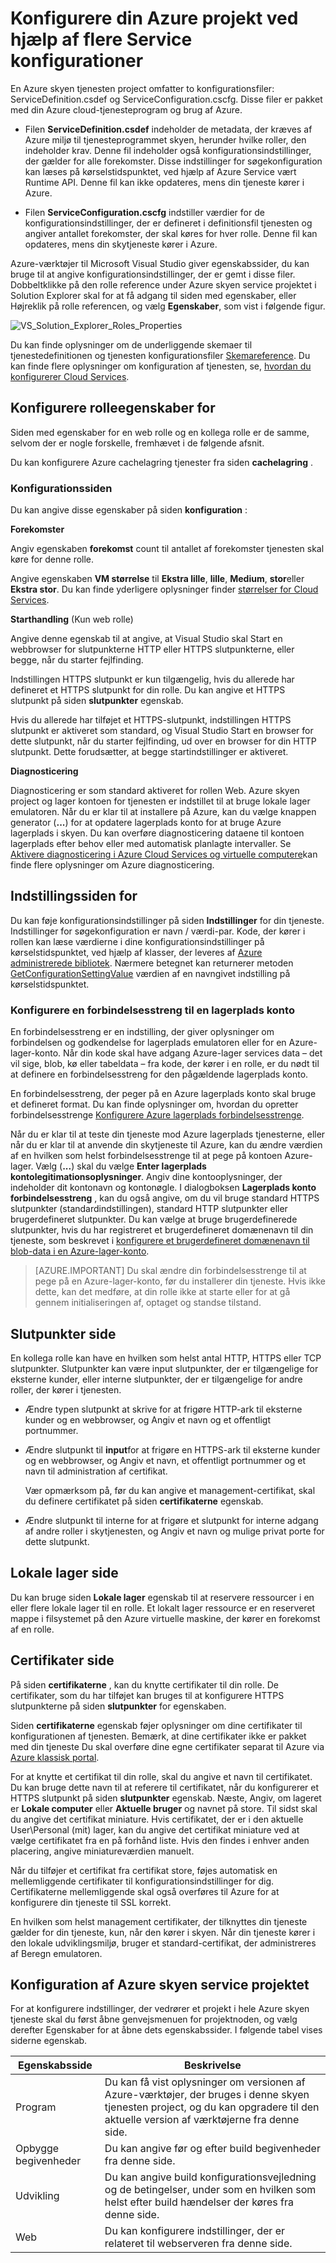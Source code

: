 <properties
   pageTitle="Konfigurere din Azure projekt ved hjælp af flere service konfigurationer | Microsoft Azure"
   description="Lær, hvordan du konfigurerer et Azure skyen service projekt ved at ændre ServiceDefinition.csdef og ServiceConfiguration.cscfg filer."
   services="visual-studio-online"
   documentationCenter="na"
   authors="TomArcher"
   manager="douge"
   editor="" />
<tags
   ms.service="multiple"
   ms.devlang="multiple"
   ms.topic="article"
   ms.tgt_pltfrm="na"
   ms.workload="na"
   ms.date="08/15/2016"
   ms.author="tarcher" />

# <a name="configuring-your-azure-project-using-multiple-service-configurations"></a>Konfigurere din Azure projekt ved hjælp af flere Service konfigurationer

En Azure skyen tjenesten project omfatter to konfigurationsfiler: ServiceDefinition.csdef og ServiceConfiguration.cscfg. Disse filer er pakket med din Azure cloud-tjenesteprogram og brug af Azure.

- Filen **ServiceDefinition.csdef** indeholder de metadata, der kræves af Azure miljø til tjenesteprogrammet skyen, herunder hvilke roller, den indeholder krav. Denne fil indeholder også konfigurationsindstillinger, der gælder for alle forekomster. Disse indstillinger for søgekonfiguration kan læses på kørselstidspunktet, ved hjælp af Azure Service vært Runtime API. Denne fil kan ikke opdateres, mens din tjeneste kører i Azure.

- Filen **ServiceConfiguration.cscfg** indstiller værdier for de konfigurationsindstillinger, der er defineret i definitionsfil tjenesten og angiver antallet forekomster, der skal køres for hver rolle. Denne fil kan opdateres, mens din skytjeneste kører i Azure.

Azure-værktøjer til Microsoft Visual Studio giver egenskabssider, du kan bruge til at angive konfigurationsindstillinger, der er gemt i disse filer. Dobbeltklikke på den rolle reference under Azure skyen service projektet i Solution Explorer skal for at få adgang til siden med egenskaber, eller Højreklik på rolle referencen, og vælg **Egenskaber**, som vist i følgende figur.

![VS_Solution_Explorer_Roles_Properties](./media/vs-azure-tools-multiple-services-project-configurations/IC784076.png)

Du kan finde oplysninger om de underliggende skemaer til tjenestedefinitionen og tjenesten konfigurationsfiler [Skemareference](https://msdn.microsoft.com/library/azure/dd179398.aspx). Du kan finde flere oplysninger om konfiguration af tjenesten, se, [hvordan du konfigurerer Cloud Services](./cloud-services/cloud-services-how-to-configure.md).

## <a name="configuring-role-properties"></a>Konfigurere rolleegenskaber for

Siden med egenskaber for en web rolle og en kollega rolle er de samme, selvom der er nogle forskelle, fremhævet i de følgende afsnit.

Du kan konfigurere Azure cachelagring tjenester fra siden **cachelagring** .

### <a name="configuration-page"></a>Konfigurationssiden

Du kan angive disse egenskaber på siden **konfiguration** :

**Forekomster**

Angiv egenskaben **forekomst** count til antallet af forekomster tjenesten skal køre for denne rolle.

Angive egenskaben **VM størrelse** til **Ekstra lille**, **lille**, **Medium**, **stor**eller **Ekstra stor**.  Du kan finde yderligere oplysninger finder [størrelser for Cloud Services](./cloud-services/cloud-services-sizes-specs.md).

**Starthandling** (Kun web rolle)

Angive denne egenskab til at angive, at Visual Studio skal Start en webbrowser for slutpunkterne HTTP eller HTTPS slutpunkterne, eller begge, når du starter fejlfinding.

Indstillingen HTTPS slutpunkt er kun tilgængelig, hvis du allerede har defineret et HTTPS slutpunkt for din rolle. Du kan angive et HTTPS slutpunkt på siden **slutpunkter** egenskab.

Hvis du allerede har tilføjet et HTTPS-slutpunkt, indstillingen HTTPS slutpunkt er aktiveret som standard, og Visual Studio Start en browser for dette slutpunkt, når du starter fejlfinding, ud over en browser for din HTTP slutpunkt. Dette forudsætter, at begge startindstillinger er aktiveret.

**Diagnosticering**

Diagnosticering er som standard aktiveret for rollen Web. Azure skyen project og lager kontoen for tjenesten er indstillet til at bruge lokale lager emulatoren. Når du er klar til at installere på Azure, kan du vælge knappen generator (**...**) for at opdatere lagerplads konto for at bruge Azure lagerplads i skyen. Du kan overføre diagnosticering dataene til kontoen lagerplads efter behov eller med automatisk planlagte intervaller. Se [Aktivere diagnosticering i Azure Cloud Services og virtuelle computere](./cloud-services/cloud-services-dotnet-diagnostics.md)kan finde flere oplysninger om Azure diagnosticering.

## <a name="settings-page"></a>Indstillingssiden for

Du kan føje konfigurationsindstillinger på siden **Indstillinger** for din tjeneste. Indstillinger for søgekonfiguration er navn / værdi-par. Kode, der kører i rollen kan læse værdierne i dine konfigurationsindstillinger på kørselstidspunktet, ved hjælp af klasser, der leveres af [Azure administrerede bibliotek](http://go.microsoft.com/fwlink?LinkID=171026). Nærmere betegnet kan returnerer metoden [GetConfigurationSettingValue](https://msdn.microsoft.com/library/azure/microsoft.windowsazure.serviceruntime.roleenvironment.getconfigurationsettingvalue.aspx) værdien af en navngivet indstilling på kørselstidspunktet.

### <a name="configuring-a-connection-string-to-a-storage-account"></a>Konfigurere en forbindelsesstreng til en lagerplads konto

En forbindelsesstreng er en indstilling, der giver oplysninger om forbindelsen og godkendelse for lagerplads emulatoren eller for en Azure-lager-konto. Når din kode skal have adgang Azure-lager services data – det vil sige, blob, kø eller tabeldata – fra kode, der kører i en rolle, er du nødt til at definere en forbindelsesstreng for den pågældende lagerplads konto.

En forbindelsesstreng, der peger på en Azure lagerplads konto skal bruge et defineret format. Du kan finde oplysninger om, hvordan du opretter forbindelsesstrenge [Konfigurere Azure lagerplads forbindelsesstrenge](./storage/storage-configure-connection-string.md).

Når du er klar til at teste din tjeneste mod Azure lagerplads tjenesterne, eller når du er klar til at anvende din skytjeneste til Azure, kan du ændre værdien af en hvilken som helst forbindelsesstrenge til at pege på kontoen Azure-lager. Vælg (**...**) skal du vælge **Enter lagerplads kontolegitimationsoplysninger**. Angiv dine kontooplysninger, der indeholder dit kontonavn og kontonøgle. I dialogboksen **Lagerplads konto forbindelsesstreng** , kan du også angive, om du vil bruge standard HTTPS slutpunkter (standardindstillingen), standard HTTP slutpunkter eller brugerdefineret slutpunkter. Du kan vælge at bruge brugerdefinerede slutpunkter, hvis du har registreret et brugerdefineret domænenavn til din tjeneste, som beskrevet i [konfigurere et brugerdefineret domænenavn til blob-data i en Azure-lager-konto](./storage/storage-custom-domain-name.md).

>[AZURE.IMPORTANT] Du skal ændre din forbindelsesstrenge til at pege på en Azure-lager-konto, før du installerer din tjeneste. Hvis ikke dette, kan det medføre, at din rolle ikke at starte eller for at gå gennem initialiseringen af, optaget og standse tilstand.

## <a name="endpoints-page"></a>Slutpunkter side

En kollega rolle kan have en hvilken som helst antal HTTP, HTTPS eller TCP slutpunkter. Slutpunkter kan være input slutpunkter, der er tilgængelige for eksterne kunder, eller interne slutpunkter, der er tilgængelige for andre roller, der kører i tjenesten.

- Ændre typen slutpunkt at skrive for at frigøre HTTP-ark til eksterne kunder og en webbrowser, og Angiv et navn og et offentligt portnummer.

- Ændre slutpunkt til **input**for at frigøre en HTTPS-ark til eksterne kunder og en webbrowser, og Angiv et navn, et offentligt portnummer og et navn til administration af certifikat.

    Vær opmærksom på, før du kan angive et management-certifikat, skal du definere certifikatet på siden **certifikaterne** egenskab.

- Ændre slutpunkt til interne for at frigøre et slutpunkt for interne adgang af andre roller i skytjenesten, og Angiv et navn og mulige privat porte for dette slutpunkt.

## <a name="local-storage-page"></a>Lokale lager side

Du kan bruge siden **Lokale lager** egenskab til at reservere ressourcer i en eller flere lokale lager til en rolle. Et lokalt lager ressource er en reserveret mappe i filsystemet på den Azure virtuelle maskine, der kører en forekomst af en rolle.

## <a name="certificates-page"></a>Certifikater side

På siden **certifikaterne** , kan du knytte certifikater til din rolle. De certifikater, som du har tilføjet kan bruges til at konfigurere HTTPS slutpunkterne på siden **slutpunkter** for egenskaben.

Siden **certifikaterne** egenskab føjer oplysninger om dine certifikater til konfigurationen af tjenesten. Bemærk, at dine certifikater ikke er pakket med din tjeneste Du skal overføre dine egne certifikater separat til Azure via [Azure klassisk portal](http://go.microsoft.com/fwlink/?LinkID=213885).

For at knytte et certifikat til din rolle, skal du angive et navn til certifikatet. Du kan bruge dette navn til at referere til certifikatet, når du konfigurerer et HTTPS slutpunkt på siden **slutpunkter** egenskab. Næste, Angiv, om lageret er **Lokale computer** eller **Aktuelle bruger** og navnet på store. Til sidst skal du angive det certifikat miniature. Hvis certifikatet, der er i den aktuelle User\Personal (mit) lager, kan du angive det certifikat miniature ved at vælge certifikatet fra en på forhånd liste. Hvis den findes i enhver anden placering, angive miniatureværdien manuelt.

Når du tilføjer et certifikat fra certifikat store, føjes automatisk en mellemliggende certifikater til konfigurationsindstillinger for dig. Certifikaterne mellemliggende skal også overføres til Azure for at konfigurere din tjeneste til SSL korrekt.

En hvilken som helst management certifikater, der tilknyttes din tjeneste gælder for din tjeneste, kun, når den kører i skyen. Når din tjeneste kører i den lokale udviklingsmiljø, bruger et standard-certifikat, der administreres af Beregn emulatoren.

## <a name="configuring-the-azure-cloud-service-project"></a>Konfiguration af Azure skyen service projektet

For at konfigurere indstillinger, der vedrører et projekt i hele Azure skyen tjeneste skal du først åbne genvejsmenuen for projektnoden, og vælg derefter Egenskaber for at åbne dets egenskabssider. I følgende tabel vises siderne egenskab.

|Egenskabsside|Beskrivelse|
|---|---|
|Program|Du kan få vist oplysninger om versionen af Azure-værktøjer, der bruges i denne skyen tjenesten project, og du kan opgradere til den aktuelle version af værktøjerne fra denne side.|
|Opbygge begivenheder|Du kan angive før og efter build begivenheder fra denne side.|
|Udvikling|Du kan angive build konfigurationsvejledning og de betingelser, under som en hvilken som helst efter build hændelser der køres fra denne side.|
|Web|Du kan konfigurere indstillinger, der er relateret til webserveren fra denne side.|
